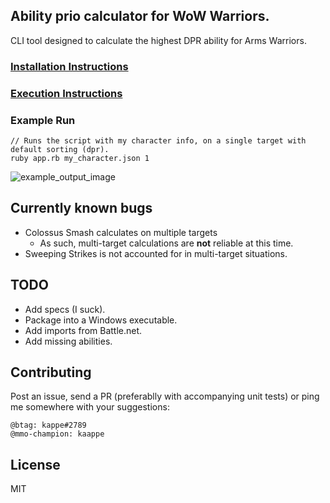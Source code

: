 ## Ability prio calculator for WoW Warriors.
CLI tool designed to calculate the highest DPR ability for Arms Warriors.

### [Installation Instructions](docs/installation.md)

### [Execution Instructions](docs/execution.md)

### Example Run
```
// Runs the script with my character info, on a single target with default sorting (dpr).
ruby app.rb my_character.json 1
```

![example_output_image](https://s3.amazonaws.com/f.cl.ly/items/091q3G052y0k0X3d0Z1B/Image%202015-01-19%20at%201.57.22%20pm.png)


## Currently known bugs
* Colossus Smash calculates on multiple targets
  * As such, multi-target calculations are **not** reliable at this time.
* Sweeping Strikes is not accounted for in multi-target situations.

## TODO
* Add specs (I suck).
* Package into a Windows executable.
* Add imports from Battle.net.
* Add missing abilities.

## Contributing
Post an issue, send a PR (preferablly with accompanying unit tests) or ping me somewhere with your suggestions:
```
@btag: kappe#2789
@mmo-champion: kaappe
```

## License
MIT